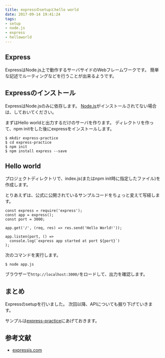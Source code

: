```yaml
---
title: expressのsetupとhello world
date: 2017-09-14 19:41:24
tags: 
- setup
- node.js
- express
- helloworld
---
```


## Express
ExpressはNode.js上で動作するサーバサイドのWebフレームワークです。
簡単な記述でルーティングなどを行うことが出来るようです。

## Expressのインストール
ExpressはNode.jsのみに依存します。
[Node.js](https://nodejs.org/en/)がインストールされてない場合は、しておいてください。

まずはHello worldと出力するだけのサーバを作ります。
ディレクトリを作って、npm initをした後にexpressをインストールします。

```
$ mkdir express-practice
$ cd express-practice
$ npm init
$ npm install express --save
```

## Hello world
プロジェクトディレクトリで、index.js(またはnpm init時に指定したファイル)を作成します。

とりあえずは、公式に公開されているサンプルコードをちょっと変えて写経します。

```
const express = require('express');
const app = express();
const port = 3000;

app.get('/', (req, res) => res.send('Hello World!'));

app.listen(port, () => 
  console.log(`express app started at port ${port}`)
);
```

次のコマンドを実行します。
```
$ node app.js
```

ブラウザーで`http://localhost:3000/`をロードして、出力を確認します。

## まとめ
Expressのsetupを行いました。
次回以降、APIについても掘り下げていきます。

サンプルは[express-practice](https://github.com/k4h4shi/express-practice)にあげておきます。

## 参考文献
- [expressjs.com](http://expressjs.com/ja/)
